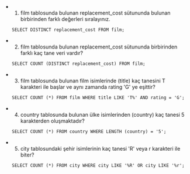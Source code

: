 
- 1) film tablosunda bulunan replacement_cost sütununda bulunan birbirinden farklı değerleri sıralayınız.
    
    ```SELECT DISTINCT replacement_cost FROM film; ```

- 2) film tablosunda bulunan replacement_cost sütununda birbirinden farklı kaç tane veri vardır?

    ```SELECT COUNT (DISTINCT replacement_cost) FROM film; ```

- 3) film tablosunda bulunan film isimlerinde (title) kaç tanesini T karakteri ile başlar ve aynı zamanda rating 'G' ye eşittir?

    ```SELECT COUNT (*) FROM film WHERE title LIKE 'T%' AND rating = 'G'; ```

- 4) country tablosunda bulunan ülke isimlerinden (country) kaç tanesi 5 karakterden oluşmaktadır?

    ```SELECT COUNT (*) FROM country WHERE LENGTH (country) = '5'; ```

- 5) city tablosundaki şehir isimlerinin kaç tanesi 'R' veya r karakteri ile biter?

    ```SELECT COUNT (*) FROM city WHERE city LIKE '%R' OR city LIKE '%r'; ```